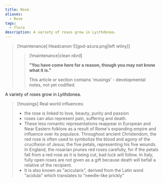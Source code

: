 ```yaml
---
title: Rose
aliases:
  - Rose
tags:
  - flora
description: A variety of roses grow in Lyithdonea.
---
```

> [!maintenance] Headcanon
> ![[god-azura.png|left wtiny]]
> 
> > [!maintenance|clean nbrd]
> > 
> > **"You have come here for a reason, though you may not know what it is."**
> > 
> > This article or section contains 'musings' - developmental notes, not yet codified.

A variety of roses grow in Lyithdonea.

> [!musings]
> Real world influences:
> * the rose is linked to love, beauty, purity and passion
> * roses can also represent pain, suffering and death.
> * These less romantic representations reappear in European and Near Eastern folklore as a result of Rome's expanding empire and influence over its populace. Throughout ancient Christendom, the red rose is often used to symbolize the blood and agony of the crucifixion of Jesus; the five petals, representing his five wounds. In England, the rosarian prunes red roses carefully, for if the petals fall from a red rose as it is being cut, bad luck will follow. In Italy, fully open roses are not given as a gift because death will befall a relative of the recipient.
> * It is also known as "acicularis", derived from the Latin word "acidula" which translates to "needle-like prickly"